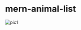 # mern-animal-list

![pic1](https://user-images.githubusercontent.com/87282166/187055759-79811ecb-4b22-419f-998f-dc9484ff17b3.png)
